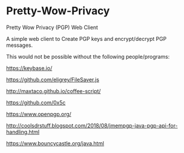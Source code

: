 # Pretty-Wow-Privacy
Pretty Wow Privacy (PGP) Web Client

A simple web client to Create PGP keys and encrypt/decrypt PGP messages.

This would not be possible without the following people/programs:

https://keybase.io/

https://github.com/eligrey/FileSaver.js

http://maxtaco.github.io/coffee-script/

https://github.com/0x5c

https://www.openpgp.org/

http://coolsdrstuff.blogspot.com/2018/08/jmempgp-java-pgp-api-for-handling.html

https://www.bouncycastle.org/java.html
